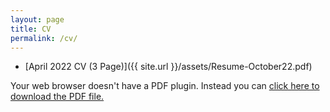 ```yaml
---
layout: page
title: CV
permalink: /cv/
---
```


* [April 2022 CV (3 Page)]({{ site.url }}/assets/Resume-October22.pdf)

<object data="/assets/Resume-October22.pdf" width="1000" height="1000" type='application/pdf'/><p>Your web browser doesn't have a PDF plugin.
  Instead you can <a href="/assets/Resume-October22.pdf">click here to
  download the PDF file.</a></p>
